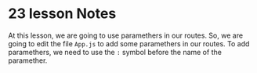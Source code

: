 # 23 lesson Notes

At this lesson, we are going to use paramethers in our routes. So, we are going to edit the
file `App.js` to add some paramethers in our routes. To add paramethers, we need to use the
`:` symbol before the name of the paramether.
